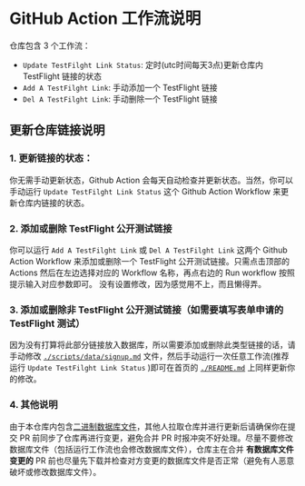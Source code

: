 # GitHub Action 工作流说明
仓库包含 3 个工作流：
* `Update TestFilght Link Status`: 定时(utc时间每天3点)更新仓库内 TestFlight 链接的状态
* `Add A TestFilght Link`: 手动添加一个 TestFlight 链接
* `Del A TestFilght Link`: 手动删除一个 TestFlight 链接

## 更新仓库链接说明
### 1. 更新链接的状态：
你无需手动更新状态，Github Action 会每天自动检查并更新状态。当然，你可以手动运行 `Update TestFilght Link Status` 这个 Github Action Workflow 来更新仓库内链接的状态。

### 2. 添加或删除 TestFlight 公开测试链接
你可以运行 `Add A TestFilght Link` 或 `Del A TestFilght Link` 这两个 Github Action Workflow 来添加或删除一个 TestFlight 公开测试链接。只需点击顶部的 Actions 然后在左边选择对应的 Workflow 名称，再点右边的 Run workflow 按照提示输入对应参数即可。
没有设置修改，因为感觉用不上，而且懒得弄。

### 3. 添加或删除非 TestFlight 公开测试链接（如需要填写表单申请的 TestFlight 测试）
因为没有打算将此部分链接放入数据库，所以需要添加或删除此类型链接的话，请手动修改 [`./scripts/data/signup.md`](./scripts/data/signup.md) 文件，然后手动运行一次任意工作流(推荐运行 `Update TestFilght Link Status` )即可在首页的 [`./README.md`](./README.md) 上同样更新你的修改。

### 4. 其他说明
由于本仓库内包含[二进制数据库文件](./db/sqlite3.db)，其他人拉取仓库并进行更新后请确保你在提交 PR 前同步了仓库再进行变更，避免合并 PR 时报冲突不好处理。尽量不要修改数据库文件（包括运行工作流也会修改数据库文件），仓库主在合并 __有数据库文件变更的__ PR 前也尽量先下载并检查对方变更的数据库文件是否正常（避免有人恶意破坏或修改数据库文件）。
